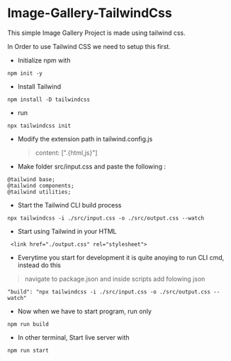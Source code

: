 # Image-Gallery-TailwindCss

This simple Image Gallery Project is made using tailwind css.

In Order to use Tailwind CSS we need to setup this first.

- Initialize npm with

```
npm init -y
```

- Install Tailwind

```
npm install -D tailwindcss
```

- run

```
npx tailwindcss init
```

- Modify the extension path in tailwind.config.js

  > content: [".{html,js}"]

- Make folder src/input.css and paste the following :

```
@tailwind base;
@tailwind components;
@tailwind utilities;
```

- Start the Tailwind CLI build process

```
npx tailwindcss -i ./src/input.css -o ./src/output.css --watch
```

- Start using Tailwind in your HTML

```
 <link href="./output.css" rel="stylesheet">
```

- Everytime you start for development it is quite anoying to run CLI cmd, instead do this

> navigate to package.json and inside scripts add folowing json

```
"build": "npx tailwindcss -i ./src/input.css -o ./src/output.css --watch"
```

- Now when we have to start program, run only

```
npm run build
```

- In other terminal, Start live server with

```
npm run start
```

